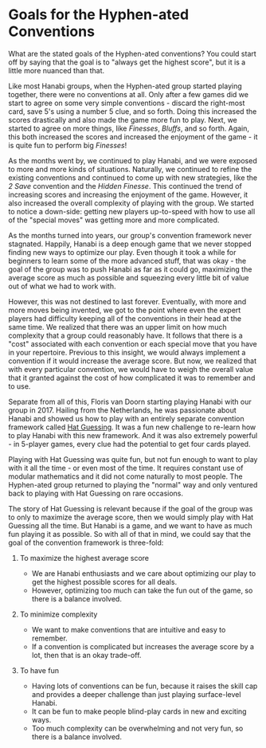 # Goals for the Hyphen-ated Conventions

What are the stated goals of the Hyphen-ated conventions? You could start off by saying that the goal is to "always get the highest score", but it is a little more nuanced than that.

Like most Hanabi groups, when the Hyphen-ated group started playing together, there were no conventions at all. Only after a few games did we start to agree on some very simple conventions - discard the right-most card, save 5's using a number 5 clue, and so forth. Doing this increased the scores drastically and also made the game more fun to play. Next, we started to agree on more things, like *Finesses*, *Bluffs*, and so forth. Again, this both increased the scores and increased the enjoyment of the game - it is quite fun to perform big *Finesses*!

As the months went by, we continued to play Hanabi, and we were exposed to more and more kinds of situations. Naturally, we continued to refine the existing conventions and continued to come up with new strategies, like the *2 Save* convention and the *Hidden Finesse*. This continued the trend of increasing scores and increasing the enjoyment of the game. However, it also increased the overall complexity of playing with the group. We started to notice a down-side: getting new players up-to-speed with how to use all of the "special moves" was getting more and more complicated.

As the months turned into years, our group's convention framework never stagnated. Happily, Hanabi is a deep enough game that we never stopped finding new ways to optimize our play. Even though it took a while for beginners to learn some of the more advanced stuff, that was okay - the goal of the group was to push Hanabi as far as it could go, maximizing the average score as much as possible and squeezing every little bit of value out of what we had to work with.

However, this was not destined to last forever. Eventually, with more and more moves being invented, we got to the point where even the expert players had difficulty keeping all of the conventions in their head at the same time. We realized that there was an upper limit on how much complexity that a group could reasonably have. It follows that there is a "cost" associated with each convention or each special move that you have in your repertoire. Previous to this insight, we would always implement a convention if it would increase the average score. But now, we realized that with every particular convention, we would have to weigh the overall value that it granted against the cost of how complicated it was to remember and to use.

Separate from all of this, Floris van Doorn starting playing Hanabi with our group in 2017. Hailing from the Netherlands, he was passionate about Hanabi and showed us how to play with an entirely separate convention framework called [Hat Guessing](hat-guessing.md). It was a fun new challenge to re-learn how to play Hanabi with this new framework. And it was also extremely powerful - in 5-player games, every clue had the potential to get four cards played.

Playing with Hat Guessing was quite fun, but not fun enough to want to play with it all the time - or even most of the time. It requires constant use of modular mathematics and it did not come naturally to most people. The Hyphen-ated group returned to playing the "normal" way and only ventured back to playing with Hat Guessing on rare occasions.

The story of Hat Guessing is relevant because if the goal of the group was to only to maximize the average score, then we would simply play with Hat Guessing all the time. But Hanabi is a game, and we want to have as much fun playing it as possible. So with all of that in mind, we could say that the goal of the convention framework is three-fold:

1. To maximize the highest average score
    - We are Hanabi enthusiasts and we care about optimizing our play to get the highest possible scores for all deals.
    - However, optimizing too much can take the fun out of the game, so there is a balance involved.

1. To minimize complexity
    - We want to make conventions that are intuitive and easy to remember.
    - If a convention is complicated but increases the average score by a lot, then that is an okay trade-off.

1. To have fun
    - Having lots of conventions can be fun, because it raises the skill cap and provides a deeper challenge than just playing surface-level Hanabi.
    - It can be fun to make people blind-play cards in new and exciting ways.
    - Too much complexity can be overwhelming and not very fun, so there is a balance involved.
